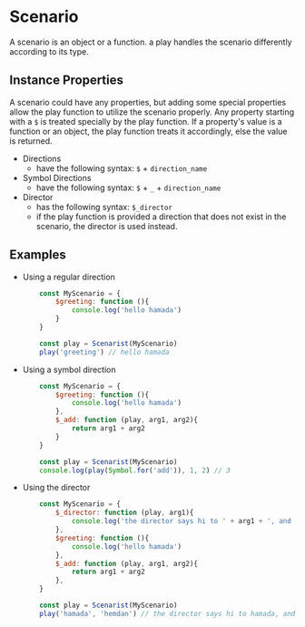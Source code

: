 # Scenario

A scenario is an object or a function. a play handles the scenario differently according to its type.

## Instance Properties

A scenario could have any properties, but adding some special properties allow the play function to utilize the scenario properly.
Any property starting with a `$` is treated specially by the play function.
If a property's value is a function or an object, the play function treats it accordingly, else the value is returned.

- Directions
  - have the following syntax: `$` + `direction_name`
- Symbol Directions
  - have the following syntax: `$` + `_` + `direction_name`
- Director
  - has the following syntax: `$_director`
  - if the play function is provided a direction that does not exist in the scenario, the director is used instead.

## Examples

- Using a regular direction

    ```js
        const MyScenario = {
            $greeting: function (){
                console.log('hello hamada')
            }
        }

        const play = Scenarist(MyScenario)
        play('greeting') // hello hamada
    ```

- Using a symbol direction

    ```js
        const MyScenario = {
            $greeting: function (){
                console.log('hello hamada')
            },
            $_add: function (play, arg1, arg2){
                return arg1 + arg2
            }
        }

        const play = Scenarist(MyScenario)
        console.log(play(Symbol.for('add')), 1, 2) // 3
    ```

- Using the director

    ```js
        const MyScenario = {
            $_director: function (play, arg1){
                console.log('the director says hi to ' + arg1 + ', and ' + arg2)
            },
            $greeting: function (){
                console.log('hello hamada')
            },
            $_add: function (play, arg1, arg2){
                return arg1 + arg2
            },
        }

        const play = Scenarist(MyScenario)
        play('hamada', 'hemdan') // the director says hi to hamada, and hemdan
    ```
